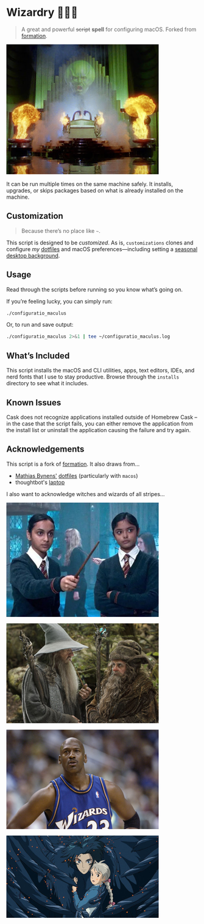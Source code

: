 # Wizardry 🧙🏾‍♂️

> A great and powerful ~~script~~ **spell** for configuring macOS. Forked from [formation](https://github.com/minamarkham/formation).

![The Wizard of Oz](assets/oz.jpg)

It can be run multiple times on the same machine safely. It installs, upgrades, or skips packages based on what is already installed on the machine.

## Customization

> Because there’s no place like `~`.

This script is designed to be _customized_. As is, `customizations` clones and configure _my_ [dotfiles](https://github.com/ndmekala/dotfiles) and macOS preferences—including setting a [seasonal desktop background](https://github.com/ndmekala/bgs).

## Usage

Read through the scripts before running so you know what’s going on.

If you’re feeling lucky, you can simply run:

```sh
./configuratio_maculus
```
Or, to run and save output:

```sh
./configuratio_maculus 2>&1 | tee ~/configuratio_maculus.log
```

## What’s Included

This script installs the macOS and CLI utilities, apps, text editors, IDEs, and nerd fonts that I use to stay productive. Browse through the `installs` directory to see what it includes.

## Known Issues

Cask does not recognize applications installed outside of Homebrew Cask – in the case that the script fails, you can either remove the application from the install list or uninstall the application causing the failure and try again.

## Acknowledgements

This script is a fork of [formation](https://github.com/minamarkham/formation). It also draws from…
- [Mathias Bynens'](https://github.com/mathiasbynens) [dotfiles](https://github.com/mathiasbynens/dotfiles) (particularly with `macos`)
- thoughtbot's [laptop](https://github.com/thoughtbot/laptop/)

I also want to acknowledge witches and wizards of all stripes…

![The Patil twins from the Harry Potter films](assets/patil-twins.jpg)

![Gandalf and Radagast from Lord of the Rings](assets/gandalf-and-radagast.jpg)

![Michael Jordan on the Washington Wizards](assets/mj.jpg)

![Howl from Howl’s Moving Castle](assets/howl.jpg)
